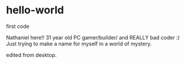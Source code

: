 # hello-world
first code 


Nathaniel here!!
31 year old PC gamer/builder/ and REALLY bad coder :) Just trying to make a name for myself in a world of mystery.


edited from desktop.